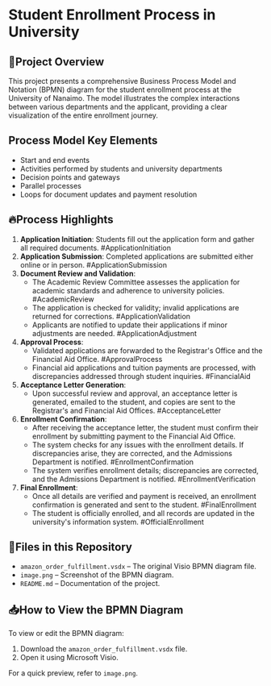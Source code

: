 # Student Enrollment Process in University

## 📌Project Overview

This project presents a comprehensive Business Process Model and Notation (BPMN) diagram for the student enrollment process at the University of Nanaimo. The model illustrates the complex interactions between various departments and the applicant, providing a clear visualization of the entire enrollment journey.

## Process Model Key Elements
-   Start and end events
-   Activities performed by students and university departments
-   Decision points and gateways
-   Parallel processes
-   Loops for document updates and payment resolution

## 🔥Process Highlights
1.  **Application Initiation**: Students fill out the application form and gather all required documents. #ApplicationInitiation
2.  **Application Submission**: Completed applications are submitted either online or in person. #ApplicationSubmission
3.  **Document Review and Validation**:
    -   The Academic Review Committee assesses the application for academic standards and adherence to university policies. #AcademicReview
    -   The application is checked for validity; invalid applications are returned for corrections. #ApplicationValidation
    -   Applicants are notified to update their applications if minor adjustments are needed. #ApplicationAdjustment
4.  **Approval Process**:
    -   Validated applications are forwarded to the Registrar's Office and the Financial Aid Office. #ApprovalProcess
    -   Financial aid applications and tuition payments are processed, with discrepancies addressed through student inquiries. #FinancialAid
5.  **Acceptance Letter Generation**:
    -   Upon successful review and approval, an acceptance letter is generated, emailed to the student, and copies are sent to the Registrar's            and Financial Aid Offices. #AcceptanceLetter
6.  **Enrollment Confirmation**:
    -   After receiving the acceptance letter, the student must confirm their enrollment by submitting payment to the Financial Aid Office.
    -   The system checks for any issues with the enrollment details. If discrepancies arise, they are corrected, and the Admissions Department           is notified. #EnrollmentConfirmation
    -   The system verifies enrollment details; discrepancies are corrected, and the Admissions Department is notified. #EnrollmentVerification
7.  **Final Enrollment**:
    -   Once all details are verified and payment is received, an enrollment confirmation is generated and sent to the student. #FinalEnrollment
    -   The student is officially enrolled, and all records are updated in the university's information system. #OfficialEnrollment


## 📂Files in this Repository
- `amazon_order_fulfillment.vsdx` – The original Visio BPMN diagram file.
- `image.png` – Screenshot of the BPMN diagram.
- `README.md` – Documentation of the project.

## 📥How to View the BPMN Diagram
To view or edit the BPMN diagram:
1. Download the `amazon_order_fulfillment.vsdx` file.
2. Open it using Microsoft Visio.

For a quick preview, refer to `image.png`.

